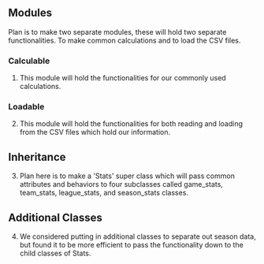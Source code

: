 ## Modules
Plan is to make two separate modules, these will hold two separate functionalities. To make common calculations and to load the CSV files.
### Calculable
1. This module will hold the functionalities for our commonly used calculations.
### Loadable
2. This module will hold the functionalities for both reading and loading from the CSV files which hold our information.
## Inheritance
3.  Plan here is to make a 'Stats' super class which will pass common attributes and behaviors to four subclasses called game_stats, team_stats, league_stats, and season_stats classes.

## Additional Classes
4. We considered putting in additional classes to separate out season data, but found it to be more efficient to pass the functionality down to the child classes of Stats. 
